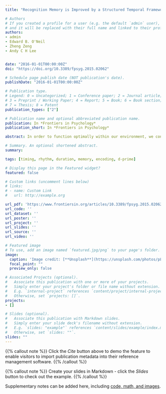 ```yaml
---
title: "Recognition Memory is Improved by a Structured Temporal Framework During Encoding"

# Authors
# If you created a profile for a user (e.g. the default `admin` user), write the username (folder name) here
# and it will be replaced with their full name and linked to their profile.
authors:
- admin
- Edward B. O'Neil
- Zheng Zeng
- Andy C H Lee


date: "2016-01-01T00:00:00Z"
doi: "https://doi.org/10.3389/fpsyg.2015.02062"

# Schedule page publish date (NOT publication's date).
publishDate: "2016-01-01T00:00:00Z"

# Publication type.
# Legend: 0 = Uncategorized; 1 = Conference paper; 2 = Journal article;
# 3 = Preprint / Working Paper; 4 = Report; 5 = Book; 6 = Book section;
# 7 = Thesis; 8 = Patent
publication_types: ["2"]

# Publication name and optional abbreviated publication name.
publication: In *Frontiers in Psychology*
publication_short: In *Frontiers in Psychology*

abstract: In order to function optimally within our environment, we continuously extract temporal patterns from our experiences and formulate expectations that facilitate adaptive behavior. Given that our memories are embedded within spatiotemporal contexts, an intriguing possibility is that mnemonic processes are sensitive to the temporal structure of events. To test this hypothesis, in a series of behavioral experiments we manipulated the regularity of interval durations at encoding to create temporally structured and unstructured frameworks. Our findings revealed enhanced recognition memory (d′) for stimuli that were explicitly encoded within a temporally structured vs. unstructured framework. Encoding information within a temporally structured framework was also associated with a reduction in the negative effects of proactive interference and was linked to greater recollective recognition memory. Furthermore, rhythmic temporal structure was found to enhance recognition memory for incidentally encoded information. Collectively, these results support the possibility that we possess a greater capacity to learn and subsequently remember temporally structured information.

# Summary. An optional shortened abstract.
summary:

tags: [timing, rhythm, duration, memory, encoding, d-prime]

# Display this page in the Featured widget?
featured: false

# Custom links (uncomment lines below)
# links:
# - name: Custom Link
#   url: http://example.org

url_pdf: 'https://www.frontiersin.org/articles/10.3389/fpsyg.2015.02062/full'
url_code: ''
url_dataset: ''
url_poster: ''
url_project: ''
url_slides: ''
url_source: ''
url_video: ''

# Featured image
# To use, add an image named `featured.jpg/png` to your page's folder.
image:
  caption: 'Image credit: [**Unsplash**](https://unsplash.com/photos/pLCdAaMFLTE)'
  focal_point: ""
  preview_only: false

# Associated Projects (optional).
#   Associate this publication with one or more of your projects.
#   Simply enter your project's folder or file name without extension.
#   E.g. `internal-project` references `content/project/internal-project/index.md`.
#   Otherwise, set `projects: []`.
projects:
- []

# Slides (optional).
#   Associate this publication with Markdown slides.
#   Simply enter your slide deck's filename without extension.
#   E.g. `slides: "example"` references `content/slides/example/index.md`.
#   Otherwise, set `slides: ""`.
slides: ""
---
```


{{% callout note %}}
Click the *Cite* button above to demo the feature to enable visitors to import publication metadata into their reference management software.
{{% /callout %}}

{{% callout note %}}
Create your slides in Markdown - click the *Slides* button to check out the example.
{{% /callout %}}

Supplementary notes can be added here, including [code, math, and images](https://wowchemy.com/docs/writing-markdown-latex/).

